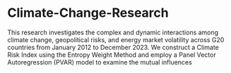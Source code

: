# Climate-Change-Research
This research investigates the complex and dynamic interactions among climate change, geopolitical risks, and energy market volatility across G20 countries from January 2012 to December 2023. We construct a Climate Risk Index using the Entropy Weight Method and employ a Panel Vector Autoregression (PVAR) model to examine the mutual influences
